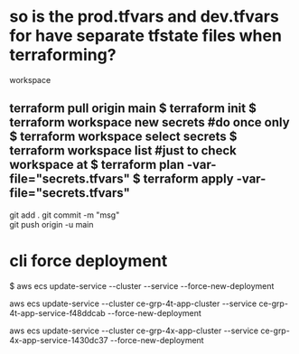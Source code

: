 

# so is the prod.tfvars and dev.tfvars for have separate tfstate files when terraforming?
workspace

terraform pull origin main
$ terraform init
$ terraform workspace new secrets #do once only
$ terraform workspace select secrets
$ terraform workspace list #just to check workspace at
$ terraform plan -var-file="secrets.tfvars"
$ terraform apply -var-file="secrets.tfvars"
----------------------------------------------------

git add .
git commit -m "msg"  
git push origin -u main


# cli force deployment
$ aws ecs update-service --cluster <cluster-name> --service <service-name> --force-new-deployment

aws ecs update-service --cluster ce-grp-4t-app-cluster --service ce-grp-4t-app-service-f48ddcab --force-new-deployment

aws ecs update-service --cluster ce-grp-4x-app-cluster --service ce-grp-4x-app-service-1430dc37 --force-new-deployment